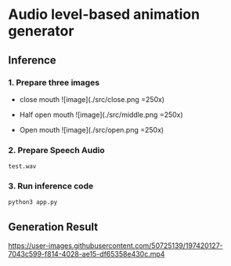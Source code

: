 # Audio level-based animation generator

## Inference
### 1. Prepare three images
* close mouth
![image](./src/close.png =250x)

* Half open mouth
![image](./src/middle.png =250x)

* Open mouth
![image](./src/open.png =250x)


### 2. Prepare Speech Audio
```
test.wav
```

### 3. Run inference code
```python
python3 app.py
```

## Generation Result
https://user-images.githubusercontent.com/50725139/197420127-7043c599-f814-4028-ae15-df65358e430c.mp4
